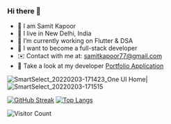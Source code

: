 ### Hi there 👋 

- 📛 I am Samit Kapoor
- 📌 I live in New Delhi, India
- 🔭 I’m currently working on Flutter & DSA
- 🔮 I want to become a full-stack developer
- ✉️ Contact with me at: samitkapoor77@gmail.com
- 👀 Take a look at my developer [Portfolio Application](https://github.com/samitkapoor/portfolio)

![SmartSelect_20220203-171423_One UI Home](https://user-images.githubusercontent.com/77121931/152338983-9cb9570c-0a18-4cff-b9e2-6b211bfd8fd2.gif)|![SmartSelect_20220203-171515](https://user-images.githubusercontent.com/77121931/152338910-81b01713-e751-4454-b4f6-882bd8f48560.gif)

[![GitHub Streak](https://github-readme-streak-stats.herokuapp.com?user=samitkapoor&theme=buefy-dark&hide_border=true&date_format=j%20M%5B%20Y%5D)](https://git.io/streak-stats)  [![Top Langs](https://github-readme-stats.vercel.app/api/top-langs/?username=samitkapoor&layout=compact)](https://github.com/anuraghazra/github-readme-stats)

![Visitor Count](https://profile-counter.glitch.me/{samitkapoor}/count.svg)

